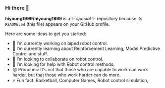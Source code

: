 ### Hi there 👋


**hiyoung1999/hiyoung1999** is a ✨ _special_ ✨ repository because its `README.md` (this file) appears on your GitHub profile.

Here are some ideas to get you started:

- 🔭 I’m currently working on biped robot control.
- 🌱 I’m currently learning about Reinforcement Learning, Model Predictive Control and stuff. 
- 👯 I’m looking to collaborate on robot control.
- 🤔 I’m looking for help with Robot control methods.
- 😄 Pronouns: It's not that those who are capable to work can work harder, but that those who work harder can do more.
- ⚡ Fun fact: Basketball, Computer Games, Robot control simulation, 

